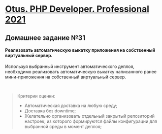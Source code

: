 [Otus. PHP Developer. Professional 2021](https://otus.ru/lessons/razrabotchik-php/?int_source=courses_catalog&int_term=programming)
==============================

## Домашнее задание №31

#### Реализовать автоматическую выкатку приложения на собственный виртуальный сервер.

Используя выбранный инструмент автоматического деплоя, необходимо  реализовать автоматическую выкатку написанного ранее мини-приложения на собственный виртуальный сервер.

<br>

>Критерии оценки:
>- Автоматическая доставка на любую среду;
>- Доставка без downtime;
>- Желательно организовать отдельный закрытый репозиторий настроек, из которого формируются файлы конфигурации для выбранной среды в момент деплоя;